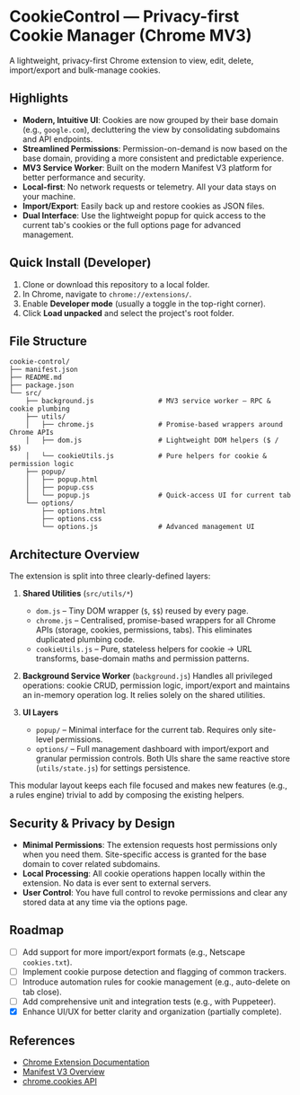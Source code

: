 # CookieControl — Privacy-first Cookie Manager (Chrome MV3)

A lightweight, privacy-first Chrome extension to view, edit, delete, import/export and bulk-manage cookies.

## Highlights

- **Modern, Intuitive UI**: Cookies are now grouped by their base domain (e.g., `google.com`), decluttering the view by consolidating subdomains and API endpoints.
- **Streamlined Permissions**: Permission-on-demand is now based on the base domain, providing a more consistent and predictable experience.
- **MV3 Service Worker**: Built on the modern Manifest V3 platform for better performance and security.
- **Local-first**: No network requests or telemetry. All your data stays on your machine.
- **Import/Export**: Easily back up and restore cookies as JSON files.
- **Dual Interface**: Use the lightweight popup for quick access to the current tab's cookies or the full options page for advanced management.

## Quick Install (Developer)

1. Clone or download this repository to a local folder.
2. In Chrome, navigate to `chrome://extensions/`.
3. Enable **Developer mode** (usually a toggle in the top-right corner).
4. Click **Load unpacked** and select the project's root folder.

## File Structure

```
cookie-control/
├── manifest.json
├── README.md
├── package.json
└── src/
    ├── background.js                # MV3 service worker – RPC & cookie plumbing
    ├── utils/
    │   ├── chrome.js                # Promise-based wrappers around Chrome APIs
    │   ├── dom.js                   # Lightweight DOM helpers ($ / $$)
    │   └── cookieUtils.js           # Pure helpers for cookie & permission logic
    ├── popup/
    │   ├── popup.html
    │   ├── popup.css
    │   └── popup.js                 # Quick-access UI for current tab
    └── options/
        ├── options.html
        ├── options.css
        └── options.js               # Advanced management UI
```

## Architecture Overview

The extension is split into three clearly-defined layers:

1. **Shared Utilities** (`src/utils/*`)
   - `dom.js` – Tiny DOM wrapper (`$`, `$$`) reused by every page.
   - `chrome.js` – Centralised, promise-based wrappers for all Chrome APIs (storage, cookies, permissions, tabs). This eliminates duplicated plumbing code.
   - `cookieUtils.js` – Pure, stateless helpers for cookie → URL transforms, base-domain maths and permission patterns.

2. **Background Service Worker** (`background.js`)
   Handles all privileged operations: cookie CRUD, permission logic, import/export and maintains an in-memory operation log. It relies solely on the shared utilities.

3. **UI Layers**
   - `popup/` – Minimal interface for the current tab. Requires only site-level permissions.
   - `options/` – Full management dashboard with import/export and granular permission controls.
   Both UIs share the same reactive store (`utils/state.js`) for settings persistence.

This modular layout keeps each file focused and makes new features (e.g., a rules engine) trivial to add by composing the existing helpers.

## Security & Privacy by Design

- **Minimal Permissions**: The extension requests host permissions only when you need them. Site-specific access is granted for the base domain to cover related subdomains.
- **Local Processing**: All cookie operations happen locally within the extension. No data is ever sent to external servers.
- **User Control**: You have full control to revoke permissions and clear any stored data at any time via the options page.

## Roadmap

- [ ] Add support for more import/export formats (e.g., Netscape `cookies.txt`).
- [ ] Implement cookie purpose detection and flagging of common trackers.
- [ ] Introduce automation rules for cookie management (e.g., auto-delete on tab close).
- [ ] Add comprehensive unit and integration tests (e.g., with Puppeteer).
- [x] Enhance UI/UX for better clarity and organization (partially complete).

## References

- [Chrome Extension Documentation](https://developer.chrome.com/docs/extensions/)
- [Manifest V3 Overview](https://developer.chrome.com/docs/extensions/mv3/intro/)
- [chrome.cookies API](https://developer.chrome.com/docs/extensions/reference/cookies/)
